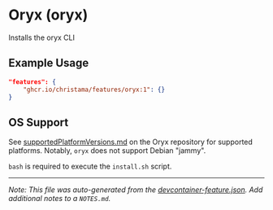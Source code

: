 
# Oryx (oryx)

Installs the oryx CLI

## Example Usage

```json
"features": {
    "ghcr.io/christama/features/oryx:1": {}
}
```





## OS Support

See [supportedPlatformVersions.md](https://github.com/microsoft/Oryx/blob/main/doc/supportedPlatformVersions.md) on the Oryx repository for supported platforms.  Notably, `oryx` does not support Debian "jammy".

`bash` is required to execute the `install.sh` script.


---

_Note: This file was auto-generated from the [devcontainer-feature.json](https://github.com/christama/features/blob/main/src/oryx/devcontainer-feature.json).  Add additional notes to a `NOTES.md`._
